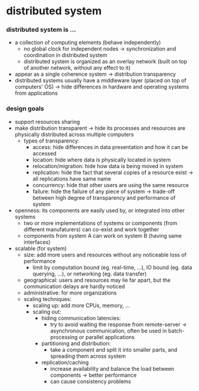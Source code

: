 # distributed system
### distributed system is ...
- a collection of computing elements (behave independently)
	- no global clock for independent nodes -> synchronization and coordination in distributed system
	- distributed system is organized as an overlay network (built on top of another network, without any effect to it)
- appear as a single coherence system -> distribution transparency
- distributed systems usually have a middleware layer (placed on top of computers' OS) -> hide differences in hardware and operating systems from applications
### design goals
- support resources sharing
- make distribution transparent -> hide its processes and resources are physically distributed across multiple computers
	- types of transparency:
		- access: hide differences in data presentation and how it can be accessed
		- location: hide where data is physically located in system
		- relocation/migration: hide how data is being moved in system
		- replication: hide the fact that several copies of a resource exist -> all replications have same name
		- concurrency: hide that other users are using the same resource
		- failure: hide the failure of any piece of system
	-> trade-off between high degree of transparency and performance of system
- openness: its components are easily used by, or integrated into other systems
	- two or more implementations of systems or components (from different manufaturers) can co-exist and work together
	- components from system A can work on system B (having same interfaces)
- scalable (for system)
	- size: add more users and resources without any noticeable loss of performance
		- limit by computation bound (eg. real-time, ...), IO bound (eg. data querying, ...), or networking (eg. data transfer)
	- geographical: users and resources may lie far apart, but the communication delays are hardly noticed
	- administrative: for more organizations
	- scaling techniques:
		- scaling up: add more CPUs, memory, ...
		- scaling out:
			- hiding communication latencies:
				- try to avoid waiting the response from remote-server -> asynchronous communication, often be used in batch-processing or parallel applications
			- partitioning and distribution:
				- take a component and split it into smaller parts, and spreading them across system
			- replication/caching
				- increase availability and balance the load between components -> better performance
				- can cause consistency problems